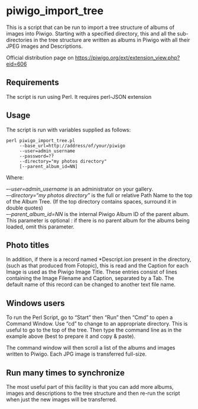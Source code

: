 piwigo_import_tree
==================

This is a script that can be run to import a tree structure of albums of images into Piwigo. Starting with a specified directory, this and all the sub-directories in the tree structure are written as albums in Piwigo with all their JPEG images and Descriptions.

Official distribution page on https://piwigo.org/ext/extension_view.php?eid=606

Requirements
------------

The script is run using Perl. It requires perl-JSON extension

Usage
-----

The script is run with variables supplied as follows:

    perl piwigo_import_tree.pl
         --base_url=http://address/of/your/piwigo
         --user=admin_username
         --password=??
         --directory="my photos directory"
         [--parent_album_id=NN]

Where:

*–-user=admin_username* is an administrator on your gallery.  
*–-directory=“my photos directory”* is the full or relative Path Name to the top of the Album Tree. (If the top directory contains spaces, surround it in double quotes)  
*–-parent_album_id=NN* is the internal Piwigo Album ID of the parent album. This parameter is optional : if there is no parent album for the albums being loaded, omit this parameter.  

Photo titles
------------

In addition, if there is a record named *Descript.ion present in the directory, (such as that produced from Fotopic), this is read and the Caption for each Image is used as the Piwigo Image Title. These entries consist of lines containing the Image Filename and Caption, separated by a Tab. The default name of this record can be changed to another text file name.

Windows users
-------------

To run the Perl Script, go to “Start” then “Run” then “Cmd” to open a Command Window. Use “cd” to change to an appropriate directory.  This is useful to go to the top of the tree. Then type the command line as in the example above (best to prepare it and copy & paste).

The command window will then scroll a list of the albums and images written to Piwigo. Each JPG image is transferred full-size.

Run many times to synchronize
-----------------------------

The most useful part of this facility is that you can add more albums, images and descriptions to the tree structure and then re-run the script when just the new images will be transferred.
